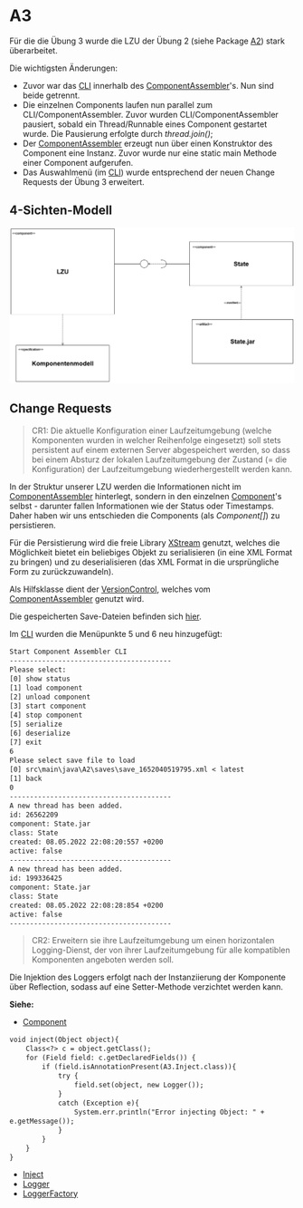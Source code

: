 # A3

Für die die Übung 3 wurde die LZU der Übung 2 (siehe Package [A2](../A2)) stark überarbeitet.

Die wichtigsten Änderungen:

- Zuvor war das [CLI](../A2/CLI.java) innerhalb des [ComponentAssembler](../A2/ComponentAssembler.java)'s. Nun sind
  beide
  getrennt.
- Die einzelnen Components laufen nun parallel zum CLI/ComponentAssembler. Zuvor wurden CLI/ComponentAssembler pausiert,
  sobald ein Thread/Runnable eines Component gestartet wurde. Die Pausierung erfolgte durch _thread.join()_;
- Der [ComponentAssembler](../A2/ComponentAssembler.java) erzeugt nun über einen Konstruktor des Component eine Instanz.
  Zuvor wurde nur eine static main Methode einer Component aufgerufen.
- Das Auswahlmenü (im [CLI](../A2/CLI.java)) wurde entsprechend der neuen Change Requests der Übung 3 erweitert.

## 4-Sichten-Modell

![](resources/Komponentendiagramm.png)

## Change Requests

> CR1: Die aktuelle Konfiguration einer Laufzeitumgebung (welche Komponenten wurden in welcher Reihenfolge eingesetzt)
> soll stets persistent auf einem externen Server abgespeichert werden, so dass bei einem Absturz der lokalen
> Laufzeitumgebung der Zustand (= die Konfiguration) der Laufzeitumgebung wiederhergestellt werden kann.

In der Struktur unserer LZU werden die Informationen nicht im [ComponentAssembler](../A2/ComponentAssembler.java)
hinterlegt, sondern in den einzelnen [Component](../A2/Component.java)'s selbst - darunter fallen
Informationen wie der Status oder Timestamps. Daher haben wir uns entschieden die Components (als _Component[]_) zu
persistieren.

Für die Persistierung wird die freie Library [XStream](https://x-stream.github.io/index.html) genutzt, welches die
Möglichkeit bietet ein beliebiges Objekt zu serialisieren (in eine XML Format zu bringen) und zu deserialisieren (das
XML Format in die ursprüngliche Form zu zurückzuwandeln).

Als Hilfsklasse dient der [VersionControl](VersionControl.java), welches
vom [ComponentAssembler](../A2/ComponentAssembler.java) genutzt wird.

Die gespeicherten Save-Dateien befinden sich [hier](../A2/saves).

Im [CLI](../A2/CLI.java) wurden die Menüpunkte 5 und 6 neu hinzugefügt:

```
Start Component Assembler CLI
----------------------------------------
Please select:
[0] show status
[1] load component
[2] unload component
[3] start component
[4] stop component
[5] serialize
[6] deserialize
[7] exit
6
Please select save file to load
[0] src\main\java\A2\saves\save_1652040519795.xml < latest
[1] back
0
----------------------------------------
A new thread has been added.
id: 26562209
component: State.jar
class: State
created: 08.05.2022 22:08:20:557 +0200
active: false
----------------------------------------
A new thread has been added.
id: 199336425
component: State.jar
class: State
created: 08.05.2022 22:08:28:854 +0200
active: false
----------------------------------------
```

> CR2: Erweitern sie ihre Laufzeitumgebung um einen horizontalen Logging-Dienst, der von ihrer Laufzeitumgebung für alle
> kompatiblen Komponenten angeboten werden soll.

Die Injektion des Loggers erfolgt nach der Instanziierung der Komponente über Reflection, sodass auf eine 
Setter-Methode verzichtet werden kann.

**Siehe:**

- [Component](Component.java)

```
void inject(Object object){
    Class<?> c = object.getClass();
    for (Field field: c.getDeclaredFields()) {
        if (field.isAnnotationPresent(A3.Inject.class)){
            try {
                field.set(object, new Logger());
            }
            catch (Exception e){
                System.err.println("Error injecting Object: " + e.getMessage());
            }
        }
    }
}
```

- [Inject](Inject.java)
- [Logger](Logger.java)
- [LoggerFactory](LoggerFactory.java)

